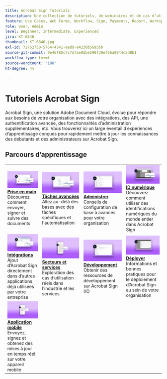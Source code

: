 ```yaml
---
title: Acrobat Sign Tutorials
description: Une collection de tutoriels, de webinaires et de cas d’utilisation conçus pour familiariser rapidement les débutants et les administrateurs avec Acrobat Sign
feature: Use Cases, Web Forms, Workflow, Sign, Payments, Report, Workspace, Deadline, Administration, Digital ID, Form, Integrations, Mobile, Skill Builder
role: User, Admin
level: Beginner, Intermediate, Experienced
jira: KT-6846
thumbnail: KT-6846.jpg
exl-id: 72762750-5764-4541-aedd-94230b56936b
source-git-commit: 9e46f85c7c7d7ae9dbe190f30ef66a9944c5d8b1
workflow-type: tm+mt
source-wordcount: '188'
ht-degree: 4%

---
```


# Tutoriels Acrobat Sign

Acrobat Sign, une solution Adobe Document Cloud, évolue pour répondre aux besoins de votre organisation avec des intégrations, des API, une authentification avancée, des fonctionnalités d’administration supplémentaires, etc. Vous trouverez ici un large éventail d’expériences d’apprentissage conçues pour rapidement mettre à jour les connaissances des débutants et des administrateurs sur Acrobat Sign.

<div id="recs-overview-body-1"></div>
<div id="recs-overview-body-2"></div>
<div id="recs-overview-body-3"></div>
<div id="recs-overview-body-4"></div>
<div id="recs-overview-body-5"></div>
<div id="recs-overview-body-6"></div>

## Parcours d’apprentissage

<table style="table-layout:fixed">
<tr>
  <td>
    <a href="sign-beginner-tutorials/beginner-users-overview.md">
      <img alt="Prise en main" src="assets/getting-started.png" />
    </a>
    <div>
      <a href="sign-beginner-tutorials/beginner-users-overview.md"><strong>Prise en main</strong></a>
      </div>
      Découvrez comment envoyer, signer et suivre des documents
      <br>
  </td>
  <td>
    <a href="sign-advanced-users/advanced-users-overview.md">
      <img alt="Tâches avancées" src="assets/advanced-tasks.png" />
    </a>
    <div>
      <a href="sign-advanced-users/advanced-users-overview.md"><strong>Tâches avancées</strong></a>
      </div>
      Allez au-delà des bases avec des tâches spécifiques et l'automatisation
      <br>
  </td>  
  <td>
    <a href="admin/intro-admin-overview.md">
      <img alt="Administration" src="assets/administer.png" />
    </a>
    <div>
      <a href="admin/intro-admin-overview.md"><strong>Administrer</strong></a>
      </div>
      Conseils de configuration de base à avancés pour votre organisation
      <br>
  </td>
  <td>
    <a href="digitalid/digitalid-overview.md">
      <img alt="ID numérique" src="assets/identity.png" />
    </a>
     <div>
      <a href="digitalid/digitalid-overview.md"><strong>ID numérique</strong></a>
      </div>
      Découvrez comment utiliser des identifications numériques du monde entier dans Acrobat Sign
      <br>
  </td>
</tr>
<tr>
  <td>
    <a href="integrations/integrations-overview.md">
      <img alt="Intégrations" src="assets/integrations.png" />
    </a>
    <div>
      <a href="integrations/integrations-overview.md"><strong>Intégrations</strong></a>
      </div>
      Ajout d’Acrobat Sign directement dans d’autres applications déjà utilisées par votre entreprise
      <br>
  </td>
  <td>
    <a href="sign-usecase/expand-inspire-overview.md">
      <img alt="Industries et départements" src="assets/industries.png" />
    </a>
    <div>
      <a href="sign-usecase/expand-inspire-overview.md"><strong>Secteurs et services</strong></a>
      </div>
      Exploration des cas d’utilisation réels dans l’industrie et les services
      <br>
  </td>
  <td>
    <a href="develop/develop-overview.md">
      <img alt="Développement" src="assets/develop.png" />
    </a>
    <div>
      <a href="develop/develop-overview.md"><strong>Développement</strong></a>
      </div>
      Obtenir des ressources de développement sur Acrobat Sign I/O
      <br>
  </td>
   <td>
    <a href="deploy-overview.md">
      <img alt="Déploiement" src="assets/deploy.png" />
    </a>
    <div>
      <a href="deploy-overview.md"><strong>Déployer</strong></a>
      </div>
      Informations et bonnes pratiques pour le déploiement d’Acrobat Sign au sein de votre organisation
      <br>
  </td>
</tr>
<tr>
  <td>
    <a href="mobile/mobile-overview.md">
      <img alt="Application mobile" src="assets/mobile.png" />
    </a>
    <div>
      <a href="mobile/mobile-overview.md"><strong>Application mobile</strong></a>
      </div>
      Envoyez, signez et obtenez des mises à jour en temps réel sur votre appareil mobile
      <br>
  </td>  
</tr>
</table>
